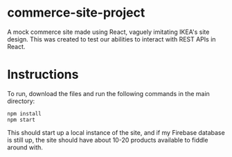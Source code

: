 # commerce-site-project

A mock commerce site made using React, vaguely imitating IKEA's site design. This was created to test our abilities to interact with REST APIs in React.

# Instructions

To run, download the files and run the following commands in the main directory:

```
npm install
npm start
```

This should start up a local instance of the site, and if my Firebase database is still up, the site should have about 10-20 products available to fiddle around with.
